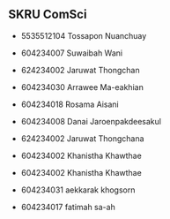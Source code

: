 





## SKRU ComSci


- 5535512104 Tossapon Nuanchuay

- 604234007 Suwaibah Wani
- 624234002 Jaruwat Thongchan

- 604234030 Arrawee Ma-eakhian
- 604234018 Rosama Aisani
- 604234008  Danai Jaroenpakdeesakul
- 624234002 Jaruwat Thongchana
- 604234002 Khanistha Khawthae

- 604234002 Khanistha Khawthae


- 604234031 aekkarak khogsorn



- 604234017 fatimah sa-ah

